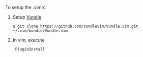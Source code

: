 To setup the .vimrc

1. Setup [Vundle]
     ```
     $ git clone https://github.com/VundleVim/Vundle.vim.git ~/.vim/bundle/Vundle.vim

     ```

2. In vim, execute
     ```
     :PluginInstall
     ```

[Vundle]:https://github.com/gmarik/vundle/blob/master/README.md
